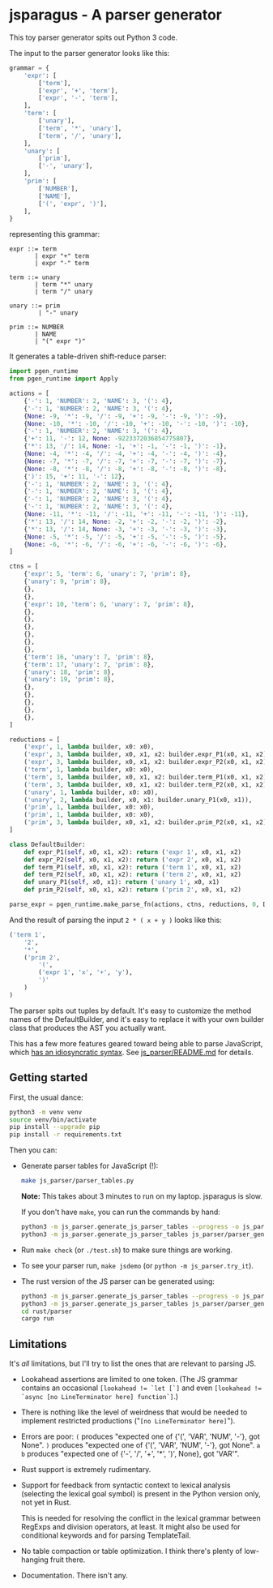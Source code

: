 # jsparagus - A parser generator

This toy parser generator spits out Python 3 code.

The input to the parser generator looks like this:

```python
grammar = {
    'expr': [
        ['term'],
        ['expr', '+', 'term'],
        ['expr', '-', 'term'],
    ],
    'term': [
        ['unary'],
        ['term', '*', 'unary'],
        ['term', '/', 'unary'],
    ],
    'unary': [
        ['prim'],
        ['-', 'unary'],
    ],
    'prim': [
        ['NUMBER'],
        ['NAME'],
        ['(', 'expr', ')'],
    ],
}
```

representing this grammar:

```
expr ::= term
       | expr "+" term
       | expr "-" term

term ::= unary
       | term "*" unary
       | term "/" unary

unary ::= prim
        | "-" unary

prim ::= NUMBER
       | NAME
       | "(" expr ")"
```

It generates a table-driven shift-reduce parser:

```python
import pgen_runtime
from pgen_runtime import Apply

actions = [
    {'-': 1, 'NUMBER': 2, 'NAME': 3, '(': 4},
    {'-': 1, 'NUMBER': 2, 'NAME': 3, '(': 4},
    {None: -9, '*': -9, '/': -9, '+': -9, '-': -9, ')': -9},
    {None: -10, '*': -10, '/': -10, '+': -10, '-': -10, ')': -10},
    {'-': 1, 'NUMBER': 2, 'NAME': 3, '(': 4},
    {'+': 11, '-': 12, None: -9223372036854775807},
    {'*': 13, '/': 14, None: -1, '+': -1, '-': -1, ')': -1},
    {None: -4, '*': -4, '/': -4, '+': -4, '-': -4, ')': -4},
    {None: -7, '*': -7, '/': -7, '+': -7, '-': -7, ')': -7},
    {None: -8, '*': -8, '/': -8, '+': -8, '-': -8, ')': -8},
    {')': 15, '+': 11, '-': 12},
    {'-': 1, 'NUMBER': 2, 'NAME': 3, '(': 4},
    {'-': 1, 'NUMBER': 2, 'NAME': 3, '(': 4},
    {'-': 1, 'NUMBER': 2, 'NAME': 3, '(': 4},
    {'-': 1, 'NUMBER': 2, 'NAME': 3, '(': 4},
    {None: -11, '*': -11, '/': -11, '+': -11, '-': -11, ')': -11},
    {'*': 13, '/': 14, None: -2, '+': -2, '-': -2, ')': -2},
    {'*': 13, '/': 14, None: -3, '+': -3, '-': -3, ')': -3},
    {None: -5, '*': -5, '/': -5, '+': -5, '-': -5, ')': -5},
    {None: -6, '*': -6, '/': -6, '+': -6, '-': -6, ')': -6},
]

ctns = [
    {'expr': 5, 'term': 6, 'unary': 7, 'prim': 8},
    {'unary': 9, 'prim': 8},
    {},
    {},
    {'expr': 10, 'term': 6, 'unary': 7, 'prim': 8},
    {},
    {},
    {},
    {},
    {},
    {},
    {'term': 16, 'unary': 7, 'prim': 8},
    {'term': 17, 'unary': 7, 'prim': 8},
    {'unary': 18, 'prim': 8},
    {'unary': 19, 'prim': 8},
    {},
    {},
    {},
    {},
    {},
]

reductions = [
    ('expr', 1, lambda builder, x0: x0),
    ('expr', 3, lambda builder, x0, x1, x2: builder.expr_P1(x0, x1, x2)),
    ('expr', 3, lambda builder, x0, x1, x2: builder.expr_P2(x0, x1, x2)),
    ('term', 1, lambda builder, x0: x0),
    ('term', 3, lambda builder, x0, x1, x2: builder.term_P1(x0, x1, x2)),
    ('term', 3, lambda builder, x0, x1, x2: builder.term_P2(x0, x1, x2)),
    ('unary', 1, lambda builder, x0: x0),
    ('unary', 2, lambda builder, x0, x1: builder.unary_P1(x0, x1)),
    ('prim', 1, lambda builder, x0: x0),
    ('prim', 1, lambda builder, x0: x0),
    ('prim', 3, lambda builder, x0, x1, x2: builder.prim_P2(x0, x1, x2)),
]

class DefaultBuilder:
    def expr_P1(self, x0, x1, x2): return ('expr 1', x0, x1, x2)
    def expr_P2(self, x0, x1, x2): return ('expr 2', x0, x1, x2)
    def term_P1(self, x0, x1, x2): return ('term 1', x0, x1, x2)
    def term_P2(self, x0, x1, x2): return ('term 2', x0, x1, x2)
    def unary_P1(self, x0, x1): return ('unary 1', x0, x1)
    def prim_P2(self, x0, x1, x2): return ('prim 2', x0, x1, x2)

parse_expr = pgen_runtime.make_parse_fn(actions, ctns, reductions, 0, DefaultBuilder)
```

And the result of parsing the input `2 * ( x + y )` looks like this:

```python
('term 1',
    '2',
    '*',
    ('prim 2',
        '(',
        ('expr 1', 'x', '+', 'y'),
        ')'
    )
)
```

The parser spits out tuples by default. It's easy to customize the
method names of the DefaultBuilder, and it's easy to replace it with
your own builder class that produces the AST you actually want.

This has a few more features geared toward being able to parse
JavaScript, which [has an idiosyncratic syntax](js-quirks.md).
See [js_parser/README.md](https://github.com/jorendorff/pgen/tree/master/js_parser)
for details.


## Getting started

First, the usual dance:

```sh
python3 -m venv venv
source venv/bin/activate
pip install --upgrade pip
pip install -r requirements.txt
```

Then you can:

*   Generate parser tables for JavaScript (!):

    ```sh
    make js_parser/parser_tables.py
    ```

    **Note:** This takes about 3 minutes to run on my laptop. jsparagus
    is slow.

    If you don't have `make`, you can run the commands by hand:

    ```sh
    python3 -m js_parser.generate_js_parser_tables --progress -o js_parser/parser_generated.jsparagus_dump
    python3 -m js_parser.generate_js_parser_tables js_parser/parser_generated.jsparagus_dump -o js_parser/parser_tables.py
    ```

*   Run `make check` (or `./test.sh`) to make sure things are working.

*   To see your parser run, `make jsdemo` (or `python -m js_parser.try_it`).

*   The rust version of the JS parser can be generated using:

    ```sh
    python3 -m js_parser.generate_js_parser_tables --progress -o js_parser/parser_generated.jsparagus_dump
    python3 -m js_parser.generate_js_parser_tables js_parser/parser_generated.jsparagus_dump -o rust/parser/src/parser_generated.rs
    cd rust/parser
    cargo run
    ```


## Limitations

It's *all* limitations, but I'll try to list the ones that are relevant
to parsing JS.

*   Lookahead assertions are limited to one token. (The JS grammar
    contains an occasional
    ``[lookahead != `let [`]``
    and even
    ``[lookahead != `async [no LineTerminator here] function`]``.)

*   There is nothing like the level of weirdness that would be needed to
    implement restricted productions ("`[no LineTerminator here]`").

*   Errors are poor:
    `(` produces "expected one of {'(', 'VAR', 'NUM', '-'}, got None".
    `)` produces "expected one of {'(', 'VAR', 'NUM', '-'}, got None".
    `a b` produces "expected one of {'-', '/', '+', '*', ')', None}, got 'VAR'".

*   Rust support is extremely rudimentary.

*   Support for feedback from syntactic context to lexical analysis
    (selecting the lexical goal symbol) is present in the Python version
    only, not yet in Rust.

    This is needed for resolving the conflict in the lexical grammar
    between RegExps and division operators, at least. It might also be
    used for conditional keywords and for parsing TemplateTail.

*   No table compaction or table optimization. I think there's plenty of
    low-hanging fruit there.

*   Documentation. There isn't any.
